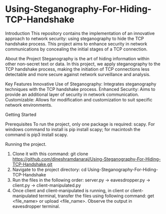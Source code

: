 # Using-Steganography-For-Hiding-TCP-Handshake

Introduction
This repository contains the implementation of an innovative approach to network security: using steganography to hide the TCP handshake process. This project aims to enhance security in network communications by concealing the initial stages of a TCP connection.

About the Project
Steganography is the art of hiding information within other non-secret text or data. In this project, we apply steganography to the TCP handshake process, making the initiation of TCP connections less detectable and more secure against network surveillance and analysis.

Key Features
Innovative Use of Steganography: Integrates steganography techniques with the TCP handshake process.
Enhanced Security: Aims to provide an additional layer of security in network communication.
Customizable: Allows for modification and customization to suit specific network environments.

Getting Started

Prerequisites
To run the project, only one package is required: scapy. For windows command to install is pip install scapy; for macintosh the command is pip3 install scapy.

Running the project.
1) Clone it with this command: git clone https://github.com/dineshramdanaraj/Using-Steganography-For-Hiding-TCP-Handshake.git
2) Navigate to the project directory: cd Using-Steganography-For-Hiding-TCP-Handshake
3) Run the files in the following order: server.py -> eavesdropper.py -> client.py -> client-manipulated.py
4) Once client and client-manipulated is running, in client or client-manipulated terminal, transfer the files using following command: get <file_name> or upload <file_name>. Observe the output in eavesdropper terminal.
